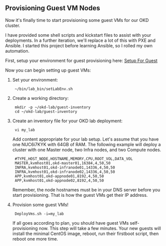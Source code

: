 ## Provisioning Guest VM Nodes

Now it's finally time to start provisioning some guest VMs for our OKD cluster.

I have provided some shell scripts and kickstart files to assist with your deployments.  In a further iteration, we'll replace a lot of this with PXE and Ansible.  I started this project before learning Ansible, so I rolled my own automation.

First, setup your environment for guest provisioning here: [Setup For Guest](Setup_Env.md)


Now you can begin setting up guest VMs:

1. Set your environment:

        ~/bin/lab_bin/setLabEnv.sh

1. Create a working directory:

        mkdir -p ~/okd-lab/guest-inventory
        cd ~/okd-lab/guest-inventory

1. Create an inventory file for your OKD lab deployment:

        vi my_lab

    Add content appropriate for your lab setup.  Let's assume that you have one NUC6i7KYK with 64GB of RAM.  The following example will deploy a cluster with one Master node, two Infra nodes, and two Compute nodes.

        #TYPE,HOST_NODE,HOSTNAME,MEMORY,CPU,ROOT_VOL,DATA_VOL
        MASTER,kvmhost01,okd-master01,16384,4,50,50
        INFRA,kvmhost01,okd-infranode01,14336,4,50,50
        INFRA,kvmhost01,okd-infranode02,14336,4,50,50
        APP,kvmhost01,okd-appnode01,8192,4,50,50
        APP,kvmhost01,okd-appnode02,8192,4,50,50

    Remember, the node hostnames must be in your DNS server before you start provisioning.  That is how the guest VMs get their IP address.

1. Provision some guest VMs!

        DeployVms.sh -i=my_lab

    If all goes according to plan, you should have guest VMs self-provisioning now.  This step will take a few minutes.  Your new guests will install the minimal CentOS image, reboot, run their firstboot script, then reboot one more time.

    